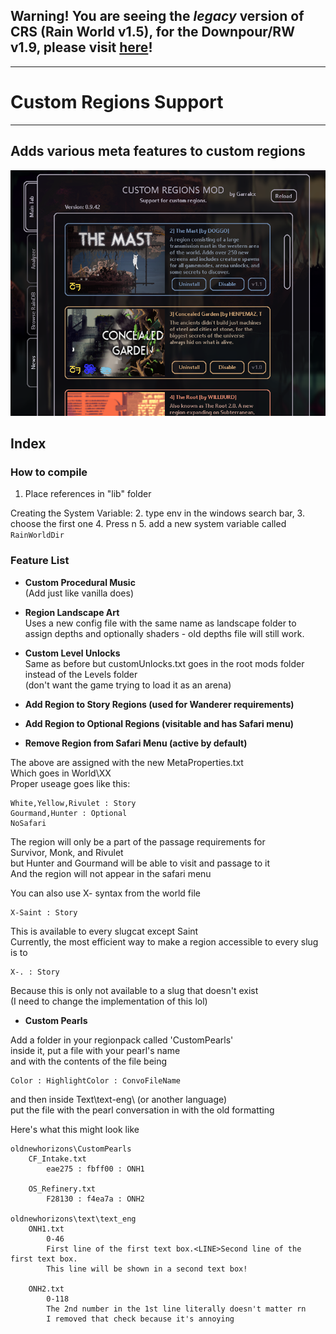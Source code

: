 ## Warning! You are seeing the *legacy* version of CRS (Rain World v1.5), for the Downpour/RW v1.9, please visit [here](https://github.com/Garrakx/Custom-Regions/tree/dp-release)!
***
# Custom Regions Support
***
## Adds various meta features to custom regions
![Custom Regions!](./Images/CRS_thumb.png)

## <a name="index"></a>Index

### <a name="HOW TO COMPILE"></a>How to compile
1. Place references in "lib" folder

Creating the System Variable:
2. type env in the windows search bar, 
3. choose the first one
4. Press n
5. add a new system variable called `RainWorldDir`

### <a name="FEATURES"></a>Feature List

* **Custom Procedural Music**  
(Add just like vanilla does)


* **Region Landscape Art**  
Uses a new config file with the same name as landscape folder 
to assign depths and optionally shaders - old depths file will still work.


* **Custom Level Unlocks**  
Same as before but customUnlocks.txt goes in the root mods folder instead of the Levels folder  
(don't want the game trying to load it as an arena)  

* **Add Region to Story Regions (used for Wanderer requirements)**  
* **Add Region to Optional Regions (visitable and has Safari menu)**  
* **Remove Region from Safari Menu (active by default)**  

The above are assigned with the new MetaProperties.txt  
Which goes in World\XX  
Proper useage goes like this:  

    White,Yellow,Rivulet : Story  
    Gourmand,Hunter : Optional  
    NoSafari  

The region will only be a part of the passage requirements for  
Survivor, Monk, and Rivulet  
but Hunter and Gourmand will be able to visit and passage to it  
And the region will not appear in the safari menu  

You can also use X- syntax from the world file  

    X-Saint : Story  

This is available to every slugcat except Saint  
Currently, the most efficient way to 
make a region accessible to every slug is to  

    X-. : Story  

Because this is only not available to a slug that doesn't exist  
(I need to change the implementation of this lol)  

* **Custom Pearls**  

Add a folder in your regionpack called 'CustomPearls'  
inside it, put a file with your pearl's name  
and with the contents of the file being  

    Color : HighlightColor : ConvoFileName  

and then inside Text\text-eng\ (or another language)  
put the file with the pearl conversation in with the old formatting  

Here's what this might look like  

    oldnewhorizons\CustomPearls
        CF_Intake.txt
            eae275 : fbff00 : ONH1
            
        OS_Refinery.txt
            F28130 : f4ea7a : ONH2
            
    oldnewhorizons\text\text_eng
        ONH1.txt
            0-46
            First line of the first text box.<LINE>Second line of the first text box.
            This line will be shown in a second text box!
            
        ONH2.txt
            0-118
            The 2nd number in the 1st line literally doesn't matter rn
            I removed that check because it's annoying
	
